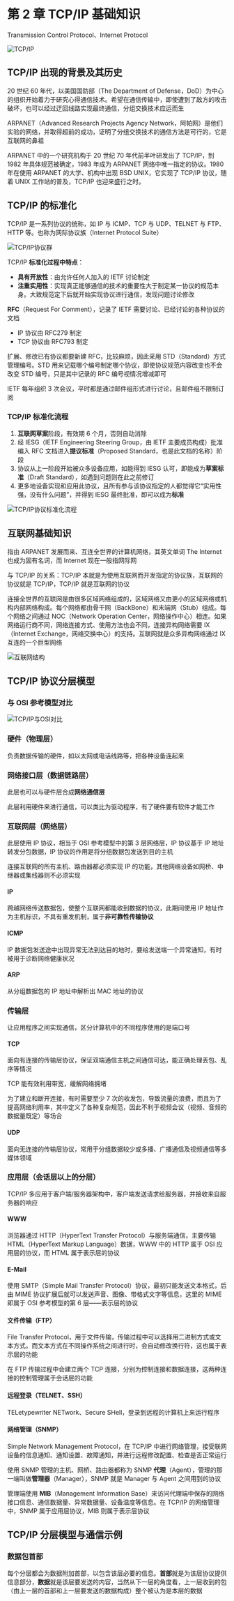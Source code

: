 # 第 2 章 TCP/IP 基础知识

Transmission Control Protocol、Internet Protocol

![TCP/IP](./images/02-TCP:IP.jpg)

## TCP/IP 出现的背景及其历史

20 世纪 60 年代，以美国国防部（The Department of Defense，DoD）为中心的组织开始着力于研究心得通信技术。希望在通信传输中，即使遭到了敌方的攻击破坏，也可以经过迂回线路实现最终通信，分组交换技术应运而生

ARPANET（Advanced Research Projects Agency Network，阿帕网）是他们实验的网络，并取得超前的成功，证明了分组交换技术的通信方法是可行的，它是互联网的鼻祖

ARPANET 中的一个研究机构于 20 世纪 70 年代前半叶研发出了 TCP/IP，到 1982 年具体规范被确定，1983 年成为 ARPANET 网络中唯一指定的协议。1980 年在使用 ARPANET 的大学、机构中出现 BSD UNIX，它实现了 TCP/IP 协议，随着 UNIX 工作站的普及，TCP/IP 也迎来盛行之时。

## TCP/IP 的标准化

TCP/IP 是一系列协议的统称，如 IP 与 ICMP、TCP 与 UDP、TELNET 与 FTP、HTTP 等。也称为网际协议族（Internet Protocol Suite）

![TCP/IP协议群](./images/02-TCP:IP协议群.jpg)

TCP/IP **标准化过程中特点**：

- **具有开放性**：由允许任何人加入的 IETF 讨论制定
- **注重实用性**：实现真正能够通信的技术的重要性大于制定某一协议的规范本身。大致规范定下后就开始实现协议进行通信，发现问题讨论修改

**RFC**（Request For Comment），记录了 IETF 需要讨论、已经讨论的各种协议的文档

- IP 协议由 RFC279 制定
- TCP 协议由 RFC793 制定

扩展、修改已有协议都要新建 RFC，比较麻烦，因此采用 STD（Standard）方式管理编号。STD 用来记载哪个编号制定哪个协议，即使协议规范内容改变也不会改变 STD 编号，只是其中记录的 RFC 编号视情况增减即可

IETF 每年组织 3 次会议，平时都是通过邮件组形式进行讨论，且邮件组不限制订阅

### TCP/IP 标准化流程

1. **互联网草案**阶段，有效期 6 个月，否则自动消除
2. 经 IESG（IETF Engineering Steering Group，由 IETF 主要成员构成）批准编入 RFC 文档进入**提议标准**（Proposed Standard，也是此文档的名称）阶段
3. 协议从上一阶段开始被众多设备应用，如能得到 IESG 认可，即能成为**草案标准**（Draft Standard），如遇到问题则在此之前修订
4. 更多地设备实现和应用此协议，且所有参与该协议指定的人都觉得它“实用性强，没有什么问题”，并得到 IESG 最终批准，即可以成为**标准**

![TCP/IP协议标准化流程](images/02-TCP:IP协议标准化流程.jpg)

## 互联网基础知识

指由 ARPANET 发展而来、互连全世界的计算机网络，其英文单词 The Internet 也成为固有名词，而 Internet 现在一般指网际网

与 TCP/IP 的关系：TCP/IP 本就是为使用互联网而开发指定的协议族，互联网的协议就是 TCP/IP，TCP/IP 就是互联网的协议

连接全世界的互联网是由很多区域网络组成的，区域网络又由更小的区域网络或机构内部网络构成。每个网络都由骨干网（BackBone）和末端网（Stub）组成。每个网络之间通过 NOC（Network Operation Center，网络操作中心）相连。如果网络运行商不同，网络连接方式、使用方法也会不同，连接异构网络需要 IX（Internet Exchange，网络交换中心）的支持。互联网就是众多异构网络通过 IX 互连的一个巨型网络

![互联网结构](images/02-互联网结构.jpg)

## TCP/IP 协议分层模型

### 与 OSI 参考模型对比

![TCP/IP与OSI对比](images/02-TCP:IP与OSI对比.jpg)

### 硬件（物理层）

负责数据传输的硬件，如以太网或电话线路等，把各种设备连起来

### 网络接口层（数据链路层）

此层也可以与硬件层合成**网络通信层**

此层利用硬件来进行通信，可以类比为驱动程序，有了硬件要有软件才能工作

### 互联网层（网络层）

此层使用 IP 协议，相当于 OSI 参考模型中的第 3 层网络层，IP 协议基于 IP 地址转发分包数据，IP 协议的作用是将分组数据包发送到目的主机

连接互联网的所有主机、路由器都必须实现 IP 的功能，其他网络设备如网桥、中继器或集线器则不必须实现

#### IP

跨越网络传送数据包，使整个互联网都能收到数据的协议，此期间使用 IP 地址作为主机标识，不具有重发机制，属于**非可靠性传输协议**

#### ICMP

IP 数据包发送途中出现异常无法到达目的地时，要给发送端一个异常通知，有时被用于诊断网络健康状况

#### ARP

从分组数据包的 IP 地址中解析出 MAC 地址的协议

### 传输层

让应用程序之间实现通信，区分计算机中的不同程序使用的是端口号

#### TCP

面向有连接的传输层协议，保证双端通信主机之间通信可达，能正确处理丢包、乱序等情况

TCP 能有效利用带宽，缓解网络拥堵

为了建立和断开连接，有时需要至少 7 次的收发包，导致流量的浪费，而且为了提高网络利用率，其中定义了各种复杂规范，因此不利于视频会议（视频、音频的数据量既定）等场合

#### UDP

面向无连接的传输层协议，常用于分组数据较少或多播、广播通信及视频通信等多媒体领域

### 应用层（会话层以上的分层）

TCP/IP 多应用于客户端/服务器架构中，客户端发送请求给服务器，并接收来自服务器的响应

#### WWW

浏览器通过 HTTP（HyperText Transfer Protocol）与服务端通信，主要传输 HTML（HyperText Markup Language）数据，WWW 中的 HTTP 属于 OSI 应用层的协议，而 HTML 属于表示层的协议

#### E-Mail

使用 SMTP（Simple Mail Transfer Protocol）协议，最初只能发送文本格式，后由 MIME 协议扩展后就可以发送声音、图像、带格式文字等信息，这里的 MIME 即属于 OSI 参考模型的第 6 层——表示层的协议

#### 文件传输（FTP）

File Transfer Protocol，用于文件传输，传输过程中可以选择用二进制方式或文本方式。而文本方式在不同操作系统之间进行时，会自动修改换行符，这也属于表示层的功能

在 FTP 传输过程中会建立两个 TCP 连接，分别为控制连接和数据连接，这两种连接的控制管理属于会话层的功能

#### 远程登录（TELNET、SSH）

TELetypewriter NETwork、Secure SHell，登录到远程的计算机上来运行程序

#### 网络管理（SNMP）

Simple Network Management Protocol，在 TCP/IP 中进行网络管理，接受联网设备的信息通知、通知设置、故障通知，并进行远程修改配置、检查是否正常运行

使用 SNMP 管理的主机、网桥、路由器都称为 SNMP **代理**（Agent），管理的那一端叫做**管理器**（Manager），SNMP 就是 Manager 与 Agent 之间用到的协议

管理端使用 **MIB**（Management Information Base）来访问代理端中保存的网络接口信息、通信数据量、异常数据量、设备温度等信息。在 TCP/IP 的网络管理中，SNMP 属于应用层协议，MIB 则属于表示层协议

## TCP/IP 分层模型与通信示例

### 数据包首部

每个分层都会为数据附加首部，以包含该层必要的信息。**首部**就是为该层协议提供信息部分，**数据**就是该层要发送的内容，当然从下一层的角度看，上一层收到的包（由上一层的首部和上一层要发送的数据构成）整个被认为是本层的数据
